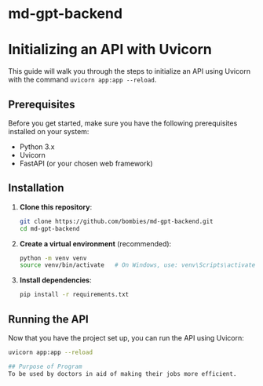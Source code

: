 # md-gpt-backend

# Initializing an API with Uvicorn

This guide will walk you through the steps to initialize an API using Uvicorn with the command `uvicorn app:app --reload`.

## Prerequisites

Before you get started, make sure you have the following prerequisites installed on your system:

- Python 3.x
- Uvicorn
- FastAPI (or your chosen web framework)

## Installation

1. **Clone this repository**:

    ```bash
    git clone https://github.com/bombies/md-gpt-backend.git
    cd md-gpt-backend
    ```

2. **Create a virtual environment** (recommended):

    ```bash
    python -m venv venv
    source venv/bin/activate   # On Windows, use: venv\Scripts\activate
    ```

3. **Install dependencies**:

    ```bash
    pip install -r requirements.txt
    ```

## Running the API

Now that you have the project set up, you can run the API using Uvicorn:

```bash
uvicorn app:app --reload

## Purpose of Program
To be used by doctors in aid of making their jobs more efficient.